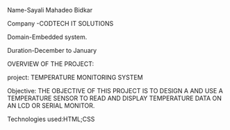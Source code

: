 Name-Sayali Mahadeo Bidkar

Company -CODTECH IT SOLUTIONS

Domain-Embedded system.

Duration-December to January

OVERVIEW OF THE PROJECT:

project: TEMPERATURE MONITORING SYSTEM

Objective: THE OBJECTIVE OF THIS PROJECT IS TO DESIGN A AND USE A TEMPERATURE SENSOR TO READ
AND DISPLAY TEMPERATURE DATA ON AN
LCD OR SERIAL MONITOR.

Technologies used:HTML;CSS
